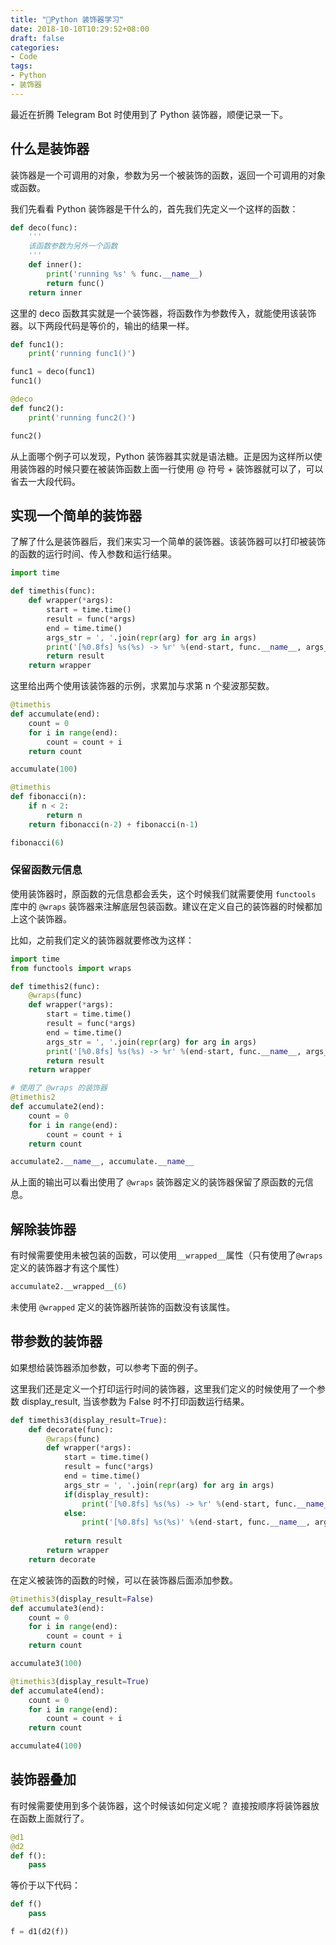 ```yaml
---
title: "🐍Python 装饰器学习"
date: 2018-10-10T10:29:52+08:00
draft: false
categories:
- Code
tags:
- Python
- 装饰器
---
```

最近在折腾 Telegram Bot 时使用到了 Python 装饰器，顺便记录一下。

<!--more-->

## 什么是装饰器
装饰器是一个可调用的对象，参数为另一个被装饰的函数，返回一个可调用的对象或函数。

我们先看看 Python 装饰器是干什么的，首先我们先定义一个这样的函数：

```python
def deco(func):
    '''
    该函数参数为另外一个函数
    '''
	def inner():
		print('running %s' % func.__name__)
		return func()
	return inner
```
这里的 deco 函数其实就是一个装饰器，将函数作为参数传入，就能使用该装饰器。以下两段代码是等价的，输出的结果一样。

```python
def func1():
    print('running func1()')

func1 = deco(func1)
func1()
```

```python
@deco
def func2():
	print('running func2()')

func2()
```

从上面哪个例子可以发现，Python 装饰器其实就是语法糖。正是因为这样所以使用装饰器的时候只要在被装饰函数上面一行使用 @ 符号 + 装饰器就可以了，可以省去一大段代码。

## 实现一个简单的装饰器

了解了什么是装饰器后，我们来实习一个简单的装饰器。该装饰器可以打印被装饰的函数的运行时间、传入参数和运行结果。

```python
import time

def timethis(func):
    def wrapper(*args):
        start = time.time()
        result = func(*args)
        end = time.time()
        args_str = ', '.join(repr(arg) for arg in args)
        print('[%0.8fs] %s(%s) -> %r' %(end-start, func.__name__, args_str, result))
        return result
    return wrapper
```

这里给出两个使用该装饰器的示例，求累加与求第 n 个斐波那契数。

```python
@timethis
def accumulate(end):
    count = 0
    for i in range(end):
        count = count + i
    return count

accumulate(100)
```

```python
@timethis
def fibonacci(n):
    if n < 2:
        return n
    return fibonacci(n-2) + fibonacci(n-1)

fibonacci(6)
```

### 保留函数元信息
使用装饰器时，原函数的元信息都会丢失，这个时候我们就需要使用 `functools` 库中的 `@wraps` 装饰器来注解底层包装函数。建议在定义自己的装饰器的时候都加上这个装饰器。

比如，之前我们定义的装饰器就要修改为这样：

```python
import time
from functools import wraps

def timethis2(func):
    @wraps(func)
    def wrapper(*args):
        start = time.time()
        result = func(*args)
        end = time.time()
        args_str = ', '.join(repr(arg) for arg in args)
        print('[%0.8fs] %s(%s) -> %r' %(end-start, func.__name__, args_str, result))
        return result
    return wrapper
```

```python
# 使用了 @wraps 的装饰器 
@timethis2
def accumulate2(end):
    count = 0
    for i in range(end):
        count = count + i
    return count

accumulate2.__name__, accumulate.__name__
```

从上面的输出可以看出使用了 `@wraps` 装饰器定义的装饰器保留了原函数的元信息。


## 解除装饰器

有时候需要使用未被包装的函数，可以使用`__wrapped__`属性（只有使用了`@wraps`定义的装饰器才有这个属性）

```python
accumulate2.__wrapped__(6)
```
未使用 `@wrapped` 定义的装饰器所装饰的函数没有该属性。


## 带参数的装饰器

如果想给装饰器添加参数，可以参考下面的例子。

这里我们还是定义一个打印运行时间的装饰器，这里我们定义的时候使用了一个参数 display_result, 当该参数为 False 时不打印函数运行结果。

```python
def timethis3(display_result=True):
    def decorate(func):
        @wraps(func)
        def wrapper(*args):
            start = time.time()
            result = func(*args)
            end = time.time()
            args_str = ', '.join(repr(arg) for arg in args)
            if(display_result):
                print('[%0.8fs] %s(%s) -> %r' %(end-start, func.__name__, args_str, result))
            else:
                print('[%0.8fs] %s(%s)' %(end-start, func.__name__, args_str))
            
            return result
        return wrapper
    return decorate
```

在定义被装饰的函数的时候，可以在装饰器后面添加参数。
```python
@timethis3(display_result=False)
def accumulate3(end):
    count = 0
    for i in range(end):
        count = count + i
    return count

accumulate3(100)
```

```python
@timethis3(display_result=True)
def accumulate4(end):
    count = 0
    for i in range(end):
        count = count + i
    return count

accumulate4(100)
```

## 装饰器叠加

有时候需要使用到多个装饰器，这个时候该如何定义呢？
直接按顺序将装饰器放在函数上面就行了。

```python
@d1
@d2
def f():
    pass
```

等价于以下代码：

```python
def f()
    pass

f = d1(d2(f))
```